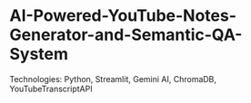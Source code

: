 # AI-Powered-YouTube-Notes-Generator-and-Semantic-QA-System
Technologies: Python, Streamlit, Gemini AI, ChromaDB, YouTubeTranscriptAPI
